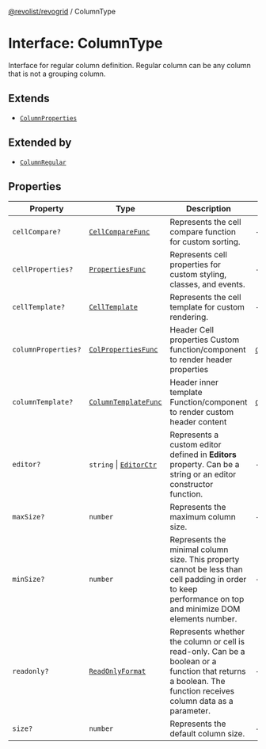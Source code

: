 [@revolist/revogrid](README.md) / ColumnType

# Interface: ColumnType

Interface for regular column definition.
Regular column can be any column that is not a grouping column.

## Extends

- [`ColumnProperties`](Interface.ColumnProperties.md)

## Extended by

- [`ColumnRegular`](Interface.ColumnRegular.md)

## Properties

| Property | Type | Description | Inherited from | Defined in |
| ------ | ------ | ------ | ------ | ------ |
| `cellCompare?` | [`CellCompareFunc`](TypeAlias.CellCompareFunc.md) | Represents the cell compare function for custom sorting. | - | [src/types/interfaces.ts:178](https://github.com/revolist/revogrid/blob/aad859c5867a15f34f8919817adea85dcff4ee63/src/types/interfaces.ts#L178) |
| `cellProperties?` | [`PropertiesFunc`](TypeAlias.PropertiesFunc.md) | Represents cell properties for custom styling, classes, and events. | - | [src/types/interfaces.ts:170](https://github.com/revolist/revogrid/blob/aad859c5867a15f34f8919817adea85dcff4ee63/src/types/interfaces.ts#L170) |
| `cellTemplate?` | [`CellTemplate`](Interface.CellTemplate.md) | Represents the cell template for custom rendering. | - | [src/types/interfaces.ts:174](https://github.com/revolist/revogrid/blob/aad859c5867a15f34f8919817adea85dcff4ee63/src/types/interfaces.ts#L174) |
| `columnProperties?` | [`ColPropertiesFunc`](TypeAlias.ColPropertiesFunc.md) | Header Cell properties Custom function/component to render header properties | [`ColumnProperties`](Interface.ColumnProperties.md).`columnProperties` | [src/types/interfaces.ts:113](https://github.com/revolist/revogrid/blob/aad859c5867a15f34f8919817adea85dcff4ee63/src/types/interfaces.ts#L113) |
| `columnTemplate?` | [`ColumnTemplateFunc`](TypeAlias.ColumnTemplateFunc.md) | Header inner template Function/component to render custom header content | [`ColumnProperties`](Interface.ColumnProperties.md).`columnTemplate` | [src/types/interfaces.ts:108](https://github.com/revolist/revogrid/blob/aad859c5867a15f34f8919817adea85dcff4ee63/src/types/interfaces.ts#L108) |
| `editor?` | `string` \| [`EditorCtr`](TypeAlias.EditorCtr.md) | Represents a custom editor defined in **Editors** property. Can be a string or an editor constructor function. | - | [src/types/interfaces.ts:166](https://github.com/revolist/revogrid/blob/aad859c5867a15f34f8919817adea85dcff4ee63/src/types/interfaces.ts#L166) |
| `maxSize?` | `number` | Represents the maximum column size. | - | [src/types/interfaces.ts:161](https://github.com/revolist/revogrid/blob/aad859c5867a15f34f8919817adea85dcff4ee63/src/types/interfaces.ts#L161) |
| `minSize?` | `number` | Represents the minimal column size. This property cannot be less than cell padding in order to keep performance on top and minimize DOM elements number. | - | [src/types/interfaces.ts:157](https://github.com/revolist/revogrid/blob/aad859c5867a15f34f8919817adea85dcff4ee63/src/types/interfaces.ts#L157) |
| `readonly?` | [`ReadOnlyFormat`](TypeAlias.ReadOnlyFormat.md) | Represents whether the column or cell is read-only. Can be a boolean or a function that returns a boolean. The function receives column data as a parameter. | - | [src/types/interfaces.ts:147](https://github.com/revolist/revogrid/blob/aad859c5867a15f34f8919817adea85dcff4ee63/src/types/interfaces.ts#L147) |
| `size?` | `number` | Represents the default column size. | - | [src/types/interfaces.ts:151](https://github.com/revolist/revogrid/blob/aad859c5867a15f34f8919817adea85dcff4ee63/src/types/interfaces.ts#L151) |
